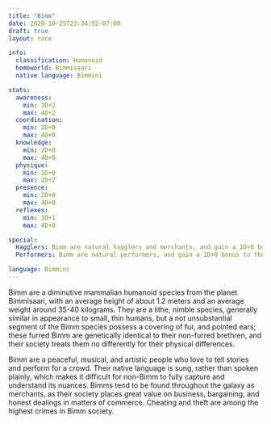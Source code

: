 ```yaml
---
title: "Bimm"
date: 2020-10-25T23:34:52-07:00
draft: true
layout: race

info:
  classification: Humanoid
  homeworld: Bimmisaari
  native language: Bimmini

stats:
  awareness:
    min: 1D+2
    max: 4D+2
  coordination:
    min: 2D+0
    max: 4D+0
  knowledge:
    min: 2D+0
    max: 4D+0
  physique:
    min: 1D+0
    max: 2D+2
  presence:
    min: 2D+0
    max: 4D+0
  reflexes:
    min: 1D+1
    max: 4D+0

special:
  Hagglers: Bimm are natural hagglers and merchants, and gain a 1D+0 bonus to the Bargain skill for commercial uses.
  Performers: Bimm are natural performers, and gain a 1D+0 bonus to their Perform skill.

language: Bimmini
---
```


Bimm are a diminutive mammalian humanoid species from the planet Bimmisaari,
with an average height of about 1.2 meters and an average weight around 35-40
kilograms. They are a lithe, nimble species, generally similar in appearance to
small, thin humans, but a not unsubstantial segment of the Bimm species possess
a covering of fur, and pointed ears; these furred Bimm are genetically
identical to their non-furred brethren, and their society treats them no
differently for their physical differences.

Bimm are a peaceful, musical, and artistic people who love to tell stories and
perform for a crowd. Their native language is sung, rather than spoken plainly,
which makes it difficult for non-Bimm to fully capture and understand its
nuances. Bimms tend to be found throughout the galaxy as merchants, as their
society places great value on business, bargaining, and honest dealings in
matters of commerce. Cheating and theft are among the highest crimes in Bimm
society.


